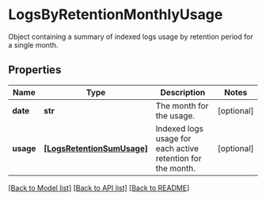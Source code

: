 # LogsByRetentionMonthlyUsage

Object containing a summary of indexed logs usage by retention period for a single month.

## Properties
Name | Type | Description | Notes
------------ | ------------- | ------------- | -------------
**date** | **str** | The month for the usage. | [optional] 
**usage** | [**[LogsRetentionSumUsage]**](LogsRetentionSumUsage.md) | Indexed logs usage for each active retention for the month. | [optional] 

[[Back to Model list]](README.md#documentation-for-models) [[Back to API list]](README.md#documentation-for-api-endpoints) [[Back to README]](README.md)


